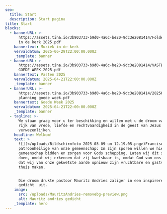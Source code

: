 ```yaml
---
seo:
  title: Start
  description: Start pagina
title: Start
blocks:
  - bannerURL: >-
      https://assets.tina.io/3b903733-b9d0-4a6c-be20-9dc3e2081414/Folder muziek
      in de kerk 2025.pdf
    bannertext: Muziek in de kerk
    vervaldatum: 2025-06-29T22:00:00.000Z
    _template: banner
  - bannerURL: >-
      https://assets.tina.io/3b903733-b9d0-4a6c-be20-9dc3e2081414/VASTEN en
      GOEDE WEEK 2025.pdf
    bannertext: Vasten 2025
    vervaldatum: 2025-04-21T22:00:00.000Z
    _template: banner
  - bannerURL: >-
      https://assets.tina.io/3b903733-b9d0-4a6c-be20-9dc3e2081414/20250113 
      planning goede week.pdf
    bannertext: Goede Week 2025
    vervaldatum: 2025-04-21T22:00:00.000Z
    _template: banner
  - tagline: >-
      We staan graag voor u ter beschikking en willen met u de droom van een
      rijk van vrede, liefde en rechtvaardigheid in de geest van Jezus helpen
      verwezenlijken. 
    headline: Welkom!
    text: >
      ![](</uploads/Bildschirmfoto 2025-03-09 um 12.19.05.png>)Franciscus, de
      patroonheilige van onze gemeenschap: In zijn sporen willen we hier in onze
      gemeenschap bidden en zorgen voor Gods schepping. Laten wij dit samen
      doen, omdat wij erkennen dat zij kwetsbaar is, omdat God van ons verlangt
      dat wij van onze gekwetste aarde opnieuw zijn vruchtbare en gastvrije
      thuis maken.


      Die droom drukte pastoor Mauritz Andries zaliger in een inspirerend
      gedicht  uit.
    image:
      src: /uploads/MauritzAndries-removebg-preview.png
      alt: Mauritz andries gedicht
    _template: hero
---
```


